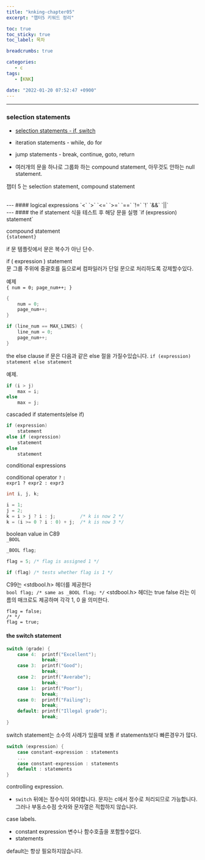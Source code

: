 ```yaml
---
title: "knking-chapter05"
excerpt: "챕터5 키워드 정리"

toc: true
toc_sticky: true
toc_label: 목차

breadcrumbs: true

categories:
   - c
tags:
   - [KNK]

date: "2022-01-20 07:52:47 +0900"
---
```

---
### selection statements

- [selection statements - if, switch]()  
- iteration statements - while, do for  
- jump statements - break, continue, goto, return  

- 여러개의 문을 하나로 그룹화 하는 compound statement, 아무것도 안하는 null statement.

챕터 5 는 selection statement, compound statement 

<br>
--- 
#### logical expressions
`<` `>` `<=` `>=` `==` `!=` `!` `&&` `||`

<br>
--- 
#### the if statement
식을 테스트 후 해당 문을 실행  
`if (expression) statement`


compound statement  
`{statement}`

if 문 템플릿에서 문은 복수가 아닌 단수.  

if ( expression ) statement  
문 그룹 주위에 중괄호를 둠으로써 컴파일러가 단일 문으로 처리하도록 강제할수있다.  

예제  
`{ num = 0; page_num++; }`
```c
{
    num = 0;
    page_num++;
}
```

```c
if (line_num == MAX_LINES) {
    line_num = 0;
    page_num++;
}
```

the else clause
if 문은 다음과 같은 else 절을 가질수있습니다.
`if (expression) statement else statement`

예제.  
```c
if (i > j)
    max = i;
else
    max = j;
```

cascaded if statements(else if)
```c
if (expression)
    statement
else if (expression)
    statement
else
    statement
```

conditional expressions

conditional operator `?` `:`  
`expr1 ? expr2 : expr3`

```c
int i, j, k;

i = 1;
j = 2;
k = i > j ? i : j;         /* k is now 2 */
k = (i >= 0 ? i : 0) + j;  /* k is now 3 */
```  

boolean value in C89  
`_BOOL`

```c
_BOOL flag;

flag = 5; /* flag is assigned 1 */

if (flag) /* tests whether flag is 1 */
```

C99는 <stdbool.h> 헤더를 제공한다  
`bool flag; /* same as _BOOL flag; */`
<stdbool.h> 헤더는 true false 라는 이름의 매크로도 제공하며 각각 1, 0 을 의미한다.  
```
flag = false;
/* */ 
flag = true;
```

#### the switch statement

```c
switch (grade) {
    case 4:  printf("Excellent");
             break;
    case 3:  printf("Good");
             break;
    case 2:  printf("Averabe");
             break;
    case 1:  printf("Poor");
             break;
    case 0:  printf("Failing");
             break;
    default: printf("Illegal grade");
             break;
}
```
switch statement는 소수의 사례가 있을때 보통 if statements보다 빠른경우가 많다.  
```c
switch (expression) {
    case constant-expression : statements
    ...
    case constant-expression : statements
    default : statements
}
```

controlling expression.
- `switch` 뒤에는 정수식이 와야합니다. 문자는 c에서 정수로 처리되므로 가능합니다. 그러나 부동소수점 숫자와 문자열은 적합하지 않습니다.

case labels.
- constant expression 변수나 함수호출을 포함할수없다. 
- statements 

default는 항상 필요하지않습니다. 




